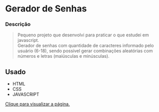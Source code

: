 # Gerador de Senhas

### Descrição

> Pequeno projeto que desenvolvi para praticar o que estudei em javascript. <br/>
> Gerador de senhas com quantidade de caracteres informado pelo usuário (6-18), sendo possível gerar combinações aleatórias com números e letras (maiúsculas e minúsculas).

## Usado
  - HTML
  - CSS
  - JAVASCRIPT

<a href="https://3lucasrs.github.io/password-generator/">Clique para visualizar a página.</a>
